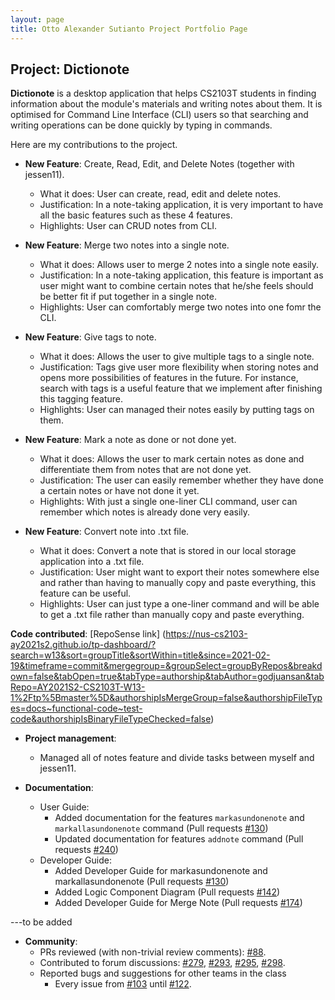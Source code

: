 ```yaml
---
layout: page
title: Otto Alexander Sutianto Project Portfolio Page
---
```


## Project: Dictionote


**Dictionote** is a desktop application that helps CS2103T students in finding information about the module's materials and writing notes about them. It is optimised for Command Line Interface (CLI) users so that searching and writing operations can be done quickly by typing in commands.

Here are my contributions to the project.

* **New Feature**: Create, Read, Edit, and Delete Notes (together with jessen11).
  * What it does: User can create, read, edit and delete notes.
  * Justification: In a note-taking application, it is very important to have all the basic features such as these 4 features.
  * Highlights: User can CRUD notes from CLI.

* **New Feature**: Merge two notes into a single note.
  * What it does: Allows user to merge 2 notes into a single note easily.
  * Justification: In a note-taking application, this feature is important as user might want to combine certain notes that he/she feels should be better fit if put together in a single note.
  * Highlights: User can comfortably merge two notes into one fomr the CLI.

* **New Feature**: Give tags to note.
  * What it does: Allows the user to give multiple tags to a single note.
  * Justification: Tags give user more flexibility when storing notes and opens more possibilities of features in the future. For instance, search with tags is a useful feature that we implement after finishing this tagging feature.
  * Highlights: User can managed their notes easily by putting tags on them.

* **New Feature**: Mark a note as done or not done yet.
  * What it does: Allows the user to mark certain notes as done and differentiate them from notes that are not done yet.
  * Justification: The user can easily remember whether they have done a certain notes or have not done it yet.
  * Highlights: With just a single one-liner CLI command, user can remember which notes is already done very easily.

* **New Feature**: Convert note into .txt file.
  * What it does: Convert a note that is stored in our local storage application into a .txt file.
  * Justification: User might want to export their notes somewhere else and rather than having to manually copy and paste everything, this feature can be useful.
  * Highlights: User can just type a one-liner command and will be able to get a .txt file rather than manually copy and paste everything.
  
**Code contributed**: [RepoSense link] (https://nus-cs2103-ay2021s2.github.io/tp-dashboard/?search=w13&sort=groupTitle&sortWithin=title&since=2021-02-19&timeframe=commit&mergegroup=&groupSelect=groupByRepos&breakdown=false&tabOpen=true&tabType=authorship&tabAuthor=godjuansan&tabRepo=AY2021S2-CS2103T-W13-1%2Ftp%5Bmaster%5D&authorshipIsMergeGroup=false&authorshipFileTypes=docs~functional-code~test-code&authorshipIsBinaryFileTypeChecked=false)

* **Project management**:
  * Managed all of notes feature and divide tasks between myself and jessen11.
  
* **Documentation**:
  * User Guide:
    * Added documentation for the features `markasundonenote` and `markallasundonenote` command
      (Pull requests [\#130](https://github.com/AY2021S2-CS2103T-W13-1/tp/pull/130))
    * Updated documentation for features `addnote` command
      (Pull requests [\#240](https://github.com/AY2021S2-CS2103T-W13-1/tp/pull/240))
  * Developer Guide:
    * Added Developer Guide for markasundonenote and markallasundonenote 
      (Pull requests [\#130](https://github.com/AY2021S2-CS2103T-W13-1/tp/pull/130))
    * Added Logic Component Diagram
      (Pull requests [\#142](https://github.com/AY2021S2-CS2103T-W13-1/tp/pull/142))
    * Added Developer Guide for Merge Note
      (Pull requests [\#174](https://github.com/AY2021S2-CS2103T-W13-1/tp/pull/174))

---to be added
* **Community**:
  * PRs reviewed (with non-trivial review comments): [\#88]().
  * Contributed to forum discussions: [\#279](), [\#293](), [\#295](), [\#298]().
  * Reported bugs and suggestions for other teams in the class 
    * Every issue from [\#103](https://github.com/AY2021S2-CS2103-W17-2/tp/issues/) until [\#122](https://github.com/AY2021S2-CS2103-W17-2/tp/issues/).